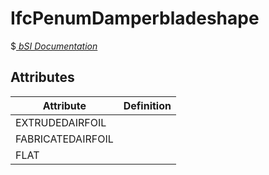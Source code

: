 IfcPenumDamperbladeshape
========================
$[ _bSI
Documentation_](https://standards.buildingsmart.org/IFC/DEV/IFC4_2/FINAL/HTML/schema//pset/penum_damperbladeshape.htm)


Attributes
----------
| Attribute         | Definition   |
|-------------------|--------------|
| EXTRUDEDAIRFOIL   |              |
| FABRICATEDAIRFOIL |              |
| FLAT              |              |
